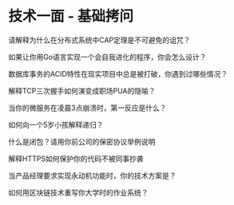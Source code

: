 # 技术一面 - 基础拷问

请解释为什么在分布式系统中CAP定理是不可避免的诅咒？

如果让你用Go语言实现一个会自我进化的程序，你会怎么设计？

数据库事务的ACID特性在现实项目中总是被打破，你遇到过哪些情况？

解释TCP三次握手如何演变成职场PUA的隐喻？

当你的微服务在凌晨3点崩溃时，第一反应是什么？

如何向一个5岁小孩解释递归？

什么是闭包？请用你前公司的保密协议举例说明

解释HTTPS如何保护你的代码不被同事抄袭

当产品经理要求实现永动机功能时，你的技术方案是？

如何用区块链技术重写你大学时的作业系统？
